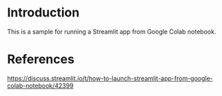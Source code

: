 # Introduction

This is a sample for running a Streamlit app from Google Colab notebook.

# References
https://discuss.streamlit.io/t/how-to-launch-streamlit-app-from-google-colab-notebook/42399
